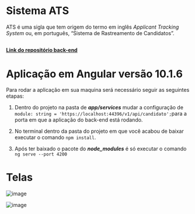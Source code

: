 # Sistema ATS

ATS é uma sigla que tem origem do termo em inglês _Applicant Tracking System_ ou, em português, “Sistema de Rastreamento de Candidatos”. 

##
**[Link do repositório back-end](https://github.com/GuuiiCode/SistemaATS-Backend)**
##

# Aplicação em Angular versão 10.1.6
Para rodar a aplicação em sua maquina será necessário seguir as seguintes etapas:

 1. Dentro do projeto na pasta de ***app/services***  mudar a configuração de `module: string = 'https://localhost:44396/v1/api/candidato';`para a porta em que a aplicação do back-end está rodando.
 
 2. No terminal dentro da pasta do projeto em que você acabou de baixar executar o comando `npm install`. 
 
 3. Após ter baixado o pacote do ***node_modules***  é só executar o comando `ng serve --port 4200` 

# Telas

![image](https://user-images.githubusercontent.com/27358198/121666124-4e679280-ca7f-11eb-9f47-b86c731f885d.png)

![image](https://user-images.githubusercontent.com/27358198/121666221-6212f900-ca7f-11eb-9799-3bb65e50202c.png)

